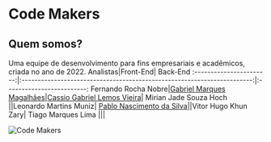 # Code Makers
[](https://github-readme-stats.vercel.app/api/top-langs/?username=Code-Makers2022&layout=compact&langs_count=8&theme=monokai)
## Quem somos?
Uma equipe de desenvolvimento para fins empresariais e acadêmicos, criada no ano de 2022.
Analistas|Front-End| Back-End
:-----------------------:|:-----------------------------------------------------------------------:|:-------------------------:
Fernando Rocha Nobre|[Gabriel Marques Magalhães](https://github.com/NikisGabriel)|[Cassio Gabriel Lemos Vieira](https://github.com/Ninguem2k)|
Mirian Jade Souza Hoch   ||Leonardo Martins Muniz|
[Pablo Nascimento da Silva](https://github.com/Pablonds)||Vitor Hugo Khun Zary|
Tiago Marques Lima       |||

![Code Makers](https://user-images.githubusercontent.com/116044378/201791847-65e09c10-6a1e-4b23-9457-145cd12df594.jpg)
